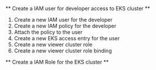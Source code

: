 ** Create a IAM user for developer access to EKS cluster **
1. Create a new IAM user for the developer
2. Create a new IAM policy for the developer
3. Attach the policy to the user
4. Create a new EKS access entry for the user
5. Create a new viewer cluster role
6. Create a new viewer cluster role binding

** Create a IAM Role for the EKS cluster **


